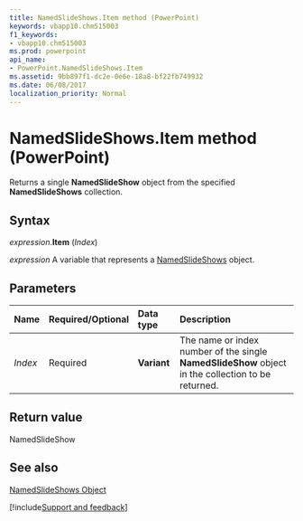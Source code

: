```yaml
---
title: NamedSlideShows.Item method (PowerPoint)
keywords: vbapp10.chm515003
f1_keywords:
- vbapp10.chm515003
ms.prod: powerpoint
api_name:
- PowerPoint.NamedSlideShows.Item
ms.assetid: 9bb897f1-dc2e-0e6e-18a8-bf22fb749932
ms.date: 06/08/2017
localization_priority: Normal
---
```



# NamedSlideShows.Item method (PowerPoint)

Returns a single  **NamedSlideShow** object from the specified **NamedSlideShows** collection.


## Syntax

_expression_.**Item** (_Index_)

_expression_ A variable that represents a [NamedSlideShows](PowerPoint.NamedSlideShows.md) object.


## Parameters



|Name|Required/Optional|Data type|Description|
|:-----|:-----|:-----|:-----|
| _Index_|Required|**Variant**|The name or index number of the single  **NamedSlideShow** object in the collection to be returned.|

## Return value

NamedSlideShow


## See also


[NamedSlideShows Object](PowerPoint.NamedSlideShows.md)

[!include[Support and feedback](~/includes/feedback-boilerplate.md)]